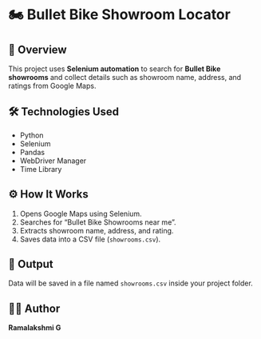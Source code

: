 # 🏍️ Bullet Bike Showroom Locator

## 📖 Overview
This project uses **Selenium automation** to search for **Bullet Bike showrooms** and collect details such as showroom name, address, and ratings from Google Maps.

## 🛠️ Technologies Used
- Python
- Selenium
- Pandas
- WebDriver Manager
- Time Library

## ⚙️ How It Works
1. Opens Google Maps using Selenium.
2. Searches for “Bullet Bike Showrooms near me”.
3. Extracts showroom name, address, and rating.
4. Saves data into a CSV file (`showrooms.csv`).

## 📂 Output
Data will be saved in a file named `showrooms.csv` inside your project folder.

## 👩‍💻 Author
**Ramalakshmi G**  